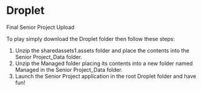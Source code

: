 # Droplet
Final Senior Project Upload

To play simply download the Droplet folder then follow these steps:

1. Unzip the sharedassets1.assets folder and place the contents into the Senior Project_Data folder.
2. Unzip the Managed folder placing its contents into a new folder named Managed in the Senior Project_Data folder.
3. Launch the Senior Project application in the root Droplet folder and have fun!
